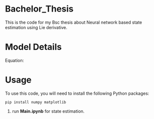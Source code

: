 # Bachelor_Thesis
This is the code for my Bsc thesis about Neural network based state estimation using Lie derivative.




# Model Details

Equation:



# Usage 

To use this code, you will need to install the following Python packages:

```
pip install numpy matplotlib
```

1) run **Main.ipynb** for state estimation.

